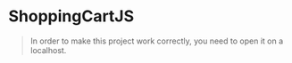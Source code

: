 # ShoppingCartJS

> In order to make this project work correctly, you need to open it on a localhost.